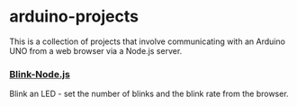 # arduino-projects
This is a collection of projects that involve communicating with an Arduino UNO from a web browser via a Node.js server.

### [Blink-Node.js](../master/blink-nodejs)
Blink an LED - set the number of blinks and the blink rate from the browser.


